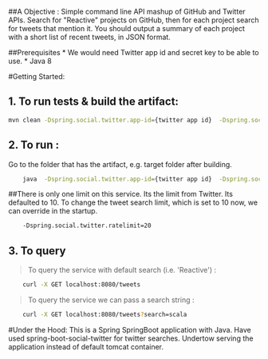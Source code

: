 ##A Objective : 
Simple command line API mashup of GitHub and Twitter APIs. Search for "Reactive" projects on GitHub, then for each project search for tweets that mention it. You should output a summary of each project with a short list of recent tweets, in JSON format.

##Prerequisites
    * We would need Twitter app id and secret key to be able to use.
    * Java 8  

#Getting Started: 
## 1. To run tests & build the artifact: 
```sh
mvn clean -Dspring.social.twitter.app-id={twitter app id}  -Dspring.social.twitter.app-secret={twitter secret} package
```
## 2. To run : 
Go to the folder that has the artifact, e.g. target folder after building.
```sh
    java  -Dspring.social.twitter.app-id={twitter app id}  -Dspring.social.twitter.app-secret={twitter secret}  -jar grid-reactive.jar
``` 
##There is only one limit on this service. 
Its the limit from Twitter.  Its defaulted to 10. To change the tweet search limit, which is set to 10 now, we can override in the startup.

```sh
    -Dspring.social.twitter.ratelimit=20
```

## 3. To query
> To query the service with default search (i.e. 'Reactive') : 
```sh
    curl -X GET localhost:8080/tweets
```
> To query the service we can pass a search string : 
```sh
    curl -X GET localhost:8080/tweets?search=scala
```
    
#Under the Hood:
This is a Spring SpringBoot application with Java. 
Have used spring-boot-social-twitter for twitter searches.
Undertow serving the application instead of default tomcat container.  